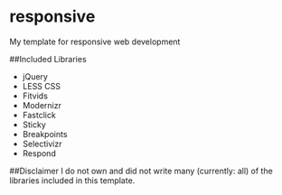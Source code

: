 responsive
==========

My template for responsive web development

##Included Libraries
* jQuery
* LESS CSS
* Fitvids
* Modernizr
* Fastclick
* Sticky
* Breakpoints
* Selectivizr
* Respond

##Disclaimer
I do not own and did not write many (currently: all) of the libraries included in this template.
